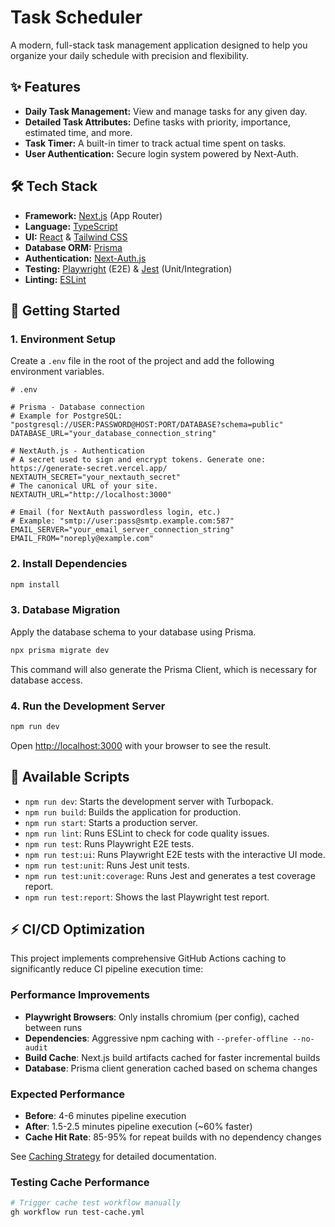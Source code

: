 # Task Scheduler

A modern, full-stack task management application designed to help you organize your daily schedule with precision and flexibility.

## ✨ Features

- **Daily Task Management:** View and manage tasks for any given day.
- **Detailed Task Attributes:** Define tasks with priority, importance, estimated time, and more.
- **Task Timer:** A built-in timer to track actual time spent on tasks.
- **User Authentication:** Secure login system powered by Next-Auth.

## 🛠️ Tech Stack

- **Framework:** [Next.js](https://nextjs.org/) (App Router)
- **Language:** [TypeScript](https://www.typescriptlang.org/)
- **UI:** [React](https://reactjs.org/) & [Tailwind CSS](https://tailwindcss.com/)
- **Database ORM:** [Prisma](https://www.prisma.io/)
- **Authentication:** [Next-Auth.js](https://next-auth.js.org/)
- **Testing:** [Playwright](https://playwright.dev/) (E2E) & [Jest](https://jestjs.io/) (Unit/Integration)
- **Linting:** [ESLint](https://eslint.org/)

## 🚀 Getting Started

### 1. Environment Setup

Create a `.env` file in the root of the project and add the following environment variables.

```env
# .env

# Prisma - Database connection
# Example for PostgreSQL: "postgresql://USER:PASSWORD@HOST:PORT/DATABASE?schema=public"
DATABASE_URL="your_database_connection_string"

# NextAuth.js - Authentication
# A secret used to sign and encrypt tokens. Generate one: https://generate-secret.vercel.app/
NEXTAUTH_SECRET="your_nextauth_secret"
# The canonical URL of your site.
NEXTAUTH_URL="http://localhost:3000"

# Email (for NextAuth passwordless login, etc.)
# Example: "smtp://user:pass@smtp.example.com:587"
EMAIL_SERVER="your_email_server_connection_string"
EMAIL_FROM="noreply@example.com"
```

### 2. Install Dependencies

```bash
npm install
```

### 3. Database Migration

Apply the database schema to your database using Prisma.

```bash
npx prisma migrate dev
```

This command will also generate the Prisma Client, which is necessary for database access.

### 4. Run the Development Server

```bash
npm run dev
```

Open [http://localhost:3000](http://localhost:3000) with your browser to see the result.

## 📜 Available Scripts

- `npm run dev`: Starts the development server with Turbopack.
- `npm run build`: Builds the application for production.
- `npm run start`: Starts a production server.
- `npm run lint`: Runs ESLint to check for code quality issues.
- `npm run test`: Runs Playwright E2E tests.
- `npm run test:ui`: Runs Playwright E2E tests with the interactive UI mode.
- `npm run test:unit`: Runs Jest unit tests.
- `npm run test:unit:coverage`: Runs Jest and generates a test coverage report.
- `npm run test:report`: Shows the last Playwright test report.

## ⚡ CI/CD Optimization

This project implements comprehensive GitHub Actions caching to significantly reduce CI pipeline execution time:

### Performance Improvements
- **Playwright Browsers**: Only installs chromium (per config), cached between runs
- **Dependencies**: Aggressive npm caching with `--prefer-offline --no-audit`
- **Build Cache**: Next.js build artifacts cached for faster incremental builds  
- **Database**: Prisma client generation cached based on schema changes

### Expected Performance
- **Before**: 4-6 minutes pipeline execution
- **After**: 1.5-2.5 minutes pipeline execution (~60% faster)
- **Cache Hit Rate**: 85-95% for repeat builds with no dependency changes

See [Caching Strategy](.github/CACHING_STRATEGY.md) for detailed documentation.

### Testing Cache Performance
```bash
# Trigger cache test workflow manually
gh workflow run test-cache.yml
```